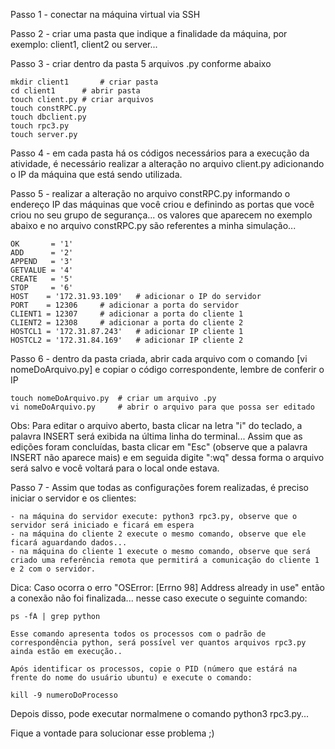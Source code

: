 
Passo 1 - conectar na máquina virtual via SSH

Passo 2 - criar uma pasta que indique a finalidade da máquina, por exemplo: client1, client2 ou server...

Passo 3 - criar dentro da pasta 5 arquivos .py conforme abaixo

	mkdir client1		# criar pasta
	cd client1		# abrir pasta
	touch client.py	# criar arquivos
	touch constRPC.py	
	touch dbclient.py
	touch rpc3.py
	touch server.py

Passo 4 - em cada pasta há os códigos necessários para a execução da atividade, é necessário realizar a alteração no arquivo client.py adicionando o IP da máquina que está sendo utilizada.

Passo 5 - realizar a alteração no arquivo constRPC.py informando o endereço IP das máquinas que você criou e definindo as portas que você criou no seu grupo de segurança... os valores que aparecem no exemplo abaixo e no arquivo constRPC.py são referentes a minha simulação...

	OK       = '1'
	ADD      = '2'
	APPEND   = '3'
	GETVALUE = '4'
	CREATE   = '5'
	STOP     = '6'
	HOST    = '172.31.93.109'	# adicionar o IP do servidor
	PORT    = 12306		# adicionar a porta do servidor
	CLIENT1 = 12307		# adicionar a porta do cliente 1
	CLIENT2 = 12308		# adicionar a porta do cliente 2
	HOSTCL1 = '172.31.87.243'	# adicionar IP cliente 1
	HOSTCL2 = '172.31.84.169'	# adicionar IP cliente 2

Passo 6 - dentro da pasta criada, abrir cada arquivo com o comando [vi nomeDoArquivo.py] e copiar o código correspondente, lembre de conferir o IP

	touch nomeDoArquivo.py 	# criar um arquivo .py
	vi nomeDoArquivo.py		# abrir o arquivo para que possa ser editado
	
Obs: Para editar o arquivo aberto, basta clicar na letra "i" do teclado, a palavra INSERT será exibida na última linha do terminal... Assim que as edições foram concluídas, basta clicar em "Esc" (observe que a palavra INSERT não aparece mais) e em seguida digite ":wq" dessa forma o arquivo será salvo e você voltará para o local onde estava.
	
Passo 7 - Assim que todas as configurações forem realizadas, é preciso iniciar o servidor e os clientes:

	- na máquina do servidor execute: python3 rpc3.py, observe que o servidor será iniciado e ficará em espera
	- na máquina do cliente 2 execute o mesmo comando, observe que ele ficará aguardando dados...
	- na máquina do cliente 1 execute o mesmo comando, observe que será criado uma referência remota que permitirá a comunicação do cliente 1 e 2 com o servidor.
	

Dica: Caso ocorra o erro "OSError: [Errno 98] Address already in use" então a conexão não foi finalizada... nesse caso execute o seguinte comando:

	ps -fA | grep python
	
	Esse comando apresenta todos os processos com o padrão de correspondência python, será possível ver quantos arquivos rpc3.py ainda estão em execução..

	Após identificar os processos, copie o PID (número que estárá na frente do nome do usuário ubuntu) e execute o comando:
	
	kill -9 numeroDoProcesso
	

Depois disso, pode executar normalmene o comando python3 rpc3.py...

Fique a vontade para solucionar esse problema ;)
	
	




